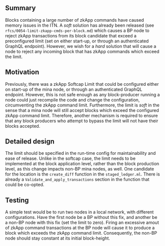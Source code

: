 ## Summary
Blocks containing a large number of zkApp commands have caused memory issues in the ITN. A *soft* solution has already been released (see `rfcs/0054-limit-zkapp-cmds-per-block.md`) which causes a BP node to reject zkApp transactions from its block candidate that exceed a preconfigured limit (set on either start-up, or through an authenticated GraphQL endpoint). However, we wish for a *hard* solution that will cause a node to reject any incoming block that has zkApp commands which exceed the limit.

## Motivation
Previously, there was a zkApp Softcap Limit that could be configured either on start-up of the mina node, or through an authenticated GraphQL endpoint. However, this is not safe enough as any block-producer running a node could just recompile the code and change the configuration, circumventing the zkApp command limit. Furthermore, the limit is *soft* in the sense that a mina node will still accept blocks which exceed the configured zkApp command limit. Therefore, another mechanism is required to ensure that any block producers who attempt to bypass the limit will not have their blocks accepted.

## Detailed design
The limit should be specified in the run-time config for maintainability and ease of release. Unlike in the softcap case, the limit needs to be implemented at the block application level, rather than the block production level, as this change impacts non-BP mina nodes, as well. One candidate for the location is the `create_diff` function in the `staged_ledger.ml`. There is already a `Validate_and_apply_transactions` section in the function that could be co-opted.

## Testing
A simple test would be to run two nodes in a local network, with different configurations. Have the first node be a BP without this fix, and another be a non-BP node with this fix (set the limit to zero). Firing an excessive amout of zkApp command transactions at the BP node will cause it to produce a block which exceeds the zkApp command limit. Consequently, the non-BP node should stay constant at its initial block-height.
